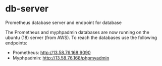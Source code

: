 # db-server
Prometheus database server and endpoint for database

The Prometheus and myphpadmin databases are now running on the ubuntu (18) server (from AWS).
To reach the databases use the following endpoints:
- Prometheus: http://13.58.76.168:9090
- Myphpadmin: http://13.58.76.168/phpmyadmin
